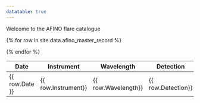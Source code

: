 ```yaml
---
datatable: true
---
```


Welcome to the AFINO flare catalogue




<table class="display">
<thead>
<tr class="header">
<th>Date</th>
<th>Instrument</th>
<th>Wavelength</th>
<th>Detection</th>
<th>Period</th>
</tr>
</thead>
<tbody>

{% for row in site.data.afino_master_record %}
  <tr>
  <td> {{ row.Date }} </td>
  <td> {{ row.Instrument}} </td>
  <td> {{ row.Wavelength}} </td>
  <td> {{ row.Detection}} </td>
  <td> {{ row.period }} </td>
  </tr>
{% endfor %}
</tbody>
</table>

<script>
$(document).ready(function(){

    $('table.display').DataTable( {
        paging: true,
        stateSave: true,
        searching: true
    }
        );
});
</script>


 
